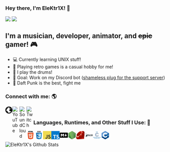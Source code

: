 ### Hey there, I'm EleKtr1X! 👋

<img src="https://img.shields.io/badge/i%20like%20this-blue-%230099ff"/>
<img src="https://img.shields.io/badge/and%20this%20one-too-%23000080"/>

## I'm a musician, developer, animator, and ~~epic~~ gamer! 🎮
- 💻 Currently learning UNIX stuff!
- 👾 Playing retro games is a casual hobby for me!
- 🥁 I play the drums!
- 🥅 Goal: Work on my Discord bot ([shameless plug for the support server][bot])
- 🤖 Daft Punk is the best, fight me

### Connect with me: 🌎
[<img align="left" alt="My website!" width="22px" src="https://raw.githubusercontent.com/iconic/open-iconic/master/svg/globe.svg">][website]
<!--   [<img align="left" alt="codeSTACKr.com" width="22px" src="https://raw.githubusercontent.com/iconic/open-iconic/master/svg/globe.svg" />][website] -->
[<img align="left" alt="YouTube" width="22px" src="https://cdn.jsdelivr.net/npm/simple-icons@v3/icons/youtube.svg" />][youtube]
[<img align="left" alt="SoundCloud" width="22px" src="https://cdn.jsdelivr.net/npm/simple-icons@v3/icons/soundcloud.svg" />][sc]
[<img align="left" alt="Twitch" width="22px" src="https://cdn.jsdelivr.net/npm/simple-icons@v3/icons/twitch.svg" />][twitch]

<br/>

### Languages, Runtimes, and Other Stuff I Use: 📕
<img align="left" alt="HTML" width="26px" src="https://raw.githubusercontent.com/github/explore/80688e429a7d4ef2fca1e82350fe8e3517d3494d/topics/html/html.png" />
<img align="left" alt="CSS" width="26px" src="https://raw.githubusercontent.com/github/explore/80688e429a7d4ef2fca1e82350fe8e3517d3494d/topics/css/css.png" />
<img align="left" alt="JavaScript" width="26px" src="https://raw.githubusercontent.com/github/explore/80688e429a7d4ef2fca1e82350fe8e3517d3494d/topics/javascript/javascript.png" />
<img align="left" alt="TypeScript" width="26px" src="https://raw.githubusercontent.com/github/explore/80688e429a7d4ef2fca1e82350fe8e3517d3494d/topics/typescript/typescript.png" />
<img align="left" alt="Markdown" width="26px" src="https://raw.githubusercontent.com/github/explore/80688e429a7d4ef2fca1e82350fe8e3517d3494d/topics/markdown/markdown.png" />
<img align="left" alt="Node.js" width="26px" src="https://raw.githubusercontent.com/github/explore/80688e429a7d4ef2fca1e82350fe8e3517d3494d/topics/nodejs/nodejs.png" />
<img align="left" alt="Ruby" width="26px" src="https://raw.githubusercontent.com/github/explore/80688e429a7d4ef2fca1e82350fe8e3517d3494d/topics/ruby/ruby.png" />
<img align="left" alt="Bash" width="26px" src="https://raw.githubusercontent.com/github/explore/80688e429a7d4ef2fca1e82350fe8e3517d3494d/topics/bash/bash.png" />
<img align="left" alt="Bash" width="26px" src="https://raw.githubusercontent.com/github/explore/80688e429a7d4ef2fca1e82350fe8e3517d3494d/topics/c/c.png" />
<img align="left" alt="Bash" width="26px" src="https://raw.githubusercontent.com/github/explore/80688e429a7d4ef2fca1e82350fe8e3517d3494d/topics/cpp/cpp.png" />

<br/>
<br/>

<img align="left" alt="EleKtr1X's Github Stats" src="https://github-readme-stats.codestackr.vercel.app/api?username=EleKtr1X&show_icons=true&hide_border=true" />

[bot]: https://discord.gg/dqV3ypQ
[website]: https://random-things.glitch.me
[youtube]: https://www.youtube.com/channel/UC-pa0-M7Qwuem0-vt73P3IQ
[sc]: https://soundcloud.com/electrix-999090665
[twitch]: https://twitch.tv/elektr1x_7881
